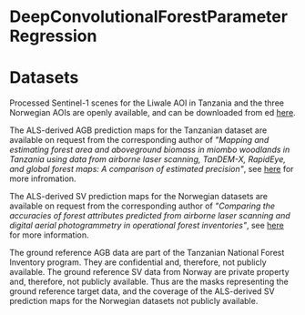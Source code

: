 # DeepConvolutionalForestParameterRegression

# Datasets
Processed Sentinel-1 scenes for the Liwale AOI in Tanzania and the three Norwegian AOIs are openly available, and can be downloaded from ed [here](https://drive.google.com/drive/folders/1ZyxcArRPV6FfXzZsCIwSgECJCrx-AYxf).

The ALS-derived AGB prediction maps for the Tanzanian dataset are available on request from the corresponding author of _"Mapping and estimating forest area and aboveground biomass in miombo woodlands in Tanzania using data from airborne laser scanning, TanDEM-X, RapidEye, and global forest maps: A comparison of estimated precision"_, see [here](https://www.sciencedirect.com/science/article/abs/pii/S0034425716300062) for more infromation.  

The ALS-derived SV prediction maps for the Norwegian datasets are available on request from the corresponding author of _"Comparing the accuracies of forest attributes predicted from airborne laser scanning and digital aerial photogrammetry in operational forest inventories"_, see [here](https://www.sciencedirect.com/science/article/pii/S0034425719301178) for more information. 

The ground reference AGB data are part of the Tanzanian National Forest Inventory program. They are confidential and, therefore, not publicly available. The ground reference SV data from Norway are private property and, therefore, not publicly available. Thus are the masks representing the ground reference target data, and the coverage of the ALS-derived SV prediction maps for the Norwegian datasets not publicly available.
